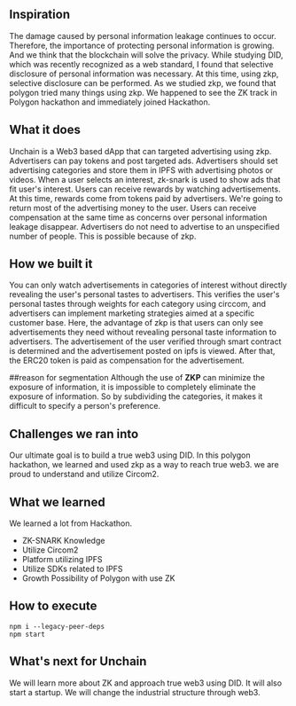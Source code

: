 ## Inspiration
The damage caused by personal information leakage continues to occur. Therefore, the importance of protecting personal information is growing. And we think that the blockchain will solve the privacy. While studying DID, which was recently recognized as a web standard, I found that selective disclosure of personal information was necessary. At this time, using zkp, selective disclosure can be performed. As we studied zkp, we found that polygon tried many things using zkp. We happened to see the ZK track in Polygon hackathon and immediately joined Hackathon.

## What it does
Unchain is a Web3 based dApp that can targeted advertising  using zkp. Advertisers can pay tokens and post targeted ads. Advertisers should set advertising categories and store them in IPFS with advertising photos or videos. When a user selects an interest, zk-snark is used to show ads that fit user's interest. Users can receive rewards by watching advertisements. At this time, rewards come from tokens paid by advertisers. We're going to return most of the advertising money to the user. Users can receive compensation at the same time as concerns over personal information leakage disappear. Advertisers do not need to advertise to an unspecified number of people. This is possible because of zkp.

## How we built it
You can only watch advertisements in categories of interest without directly revealing the user's personal tastes to advertisers. This verifies the user's personal tastes through weights for each category using circcom, and advertisers can implement marketing strategies aimed at a specific customer base. Here, the advantage of zkp is that users can only see advertisements they need without revealing personal taste information to advertisers. The advertisement of the user verified through smart contract is determined and the advertisement posted on ipfs is viewed. After that, the ERC20 token is paid as compensation for the advertisement.

##reason for segmentation
Although the use of **ZKP** can minimize the exposure of information, it is impossible to completely eliminate the exposure of information. So by subdividing the categories, it makes it difficult to specify a person's preference.

## Challenges we ran into
Our ultimate goal is to build a true web3 using DID. In this polygon hackathon, we learned and used zkp as a way to reach true web3. we are proud to understand and utilize Circom2.

## What we learned
We learned a lot from Hackathon.
- ZK-SNARK Knowledge
- Utilize Circom2
- Platform utilizing IPFS
- Utilize SDKs related to IPFS
- Growth Possibility of Polygon with use ZK

## How to execute
```
npm i --legacy-peer-deps
npm start
```

## What's next for Unchain
We will learn more about ZK and approach true web3 using DID.
It will also start a startup. We will change the industrial structure through web3.
